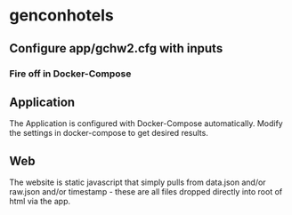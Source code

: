 # genconhotels
## Configure app/gchw2.cfg with inputs
### Fire off in Docker-Compose

## Application
The Application is configured with Docker-Compose automatically. Modify the settings in docker-compose to get desired results.

## Web
The website is static javascript that simply pulls from data.json and/or raw.json and/or timestamp - these are all files dropped directly into root of html via the app.
